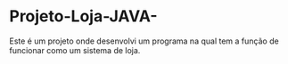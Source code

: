 # Projeto-Loja-JAVA-
Este é um projeto onde desenvolvi um programa na qual tem a função de funcionar como um sistema de loja.

